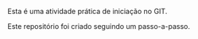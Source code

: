 Esta é uma atividade  prática  de iniciação no GIT.

Este repositório foi criado seguindo um passo-a-passo.